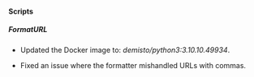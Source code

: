 
#### Scripts

##### FormatURL
- Updated the Docker image to: *demisto/python3:3.10.10.49934*.

- Fixed an issue where the formatter mishandled URLs with commas.
